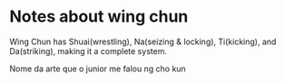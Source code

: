 # Notes about wing chun

Wing Chun has Shuai(wrestling), Na(seizing & locking),
Ti(kicking), and Da(striking), making it a complete system.

Nome da arte que o junior me falou
ng cho kun
